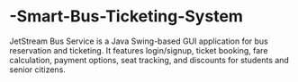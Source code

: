 # -Smart-Bus-Ticketing-System
 JetStream Bus Service is a Java Swing-based GUI application for bus reservation and ticketing. It features login/signup, ticket booking, fare calculation, payment options, seat tracking, and discounts for students and senior citizens.
